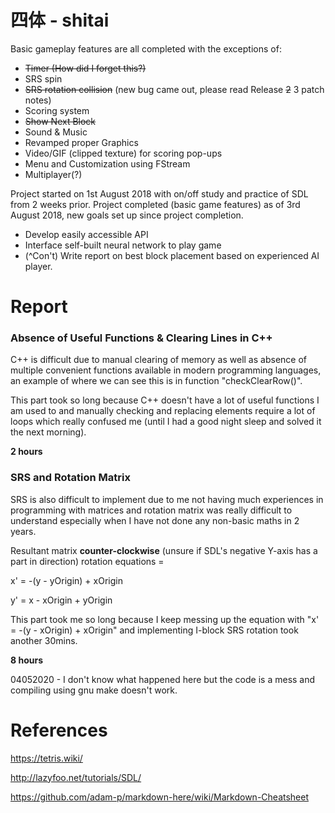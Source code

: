 # 四体 - shitai

Basic gameplay features are all completed with the exceptions of:
- ~~Timer (How did I forget this?)~~
- SRS spin
- ~~SRS rotation collision~~ (new bug came out, please read Release ~~2~~ 3 patch notes)
- Scoring system
- ~~Show Next Block~~
- Sound & Music
- Revamped proper Graphics
- Video/GIF (clipped texture) for scoring pop-ups
- Menu and Customization using FStream
- Multiplayer(?)

Project started on 1st August 2018 with on/off study and practice of SDL from 2 weeks prior.
Project completed (basic game features) as of 3rd August 2018, new goals set up since project completion.
- Develop easily accessible API
- Interface self-built neural network to play game
- (^Con't) Write report on best block placement based on experienced AI player.

# Report
### Absence of Useful Functions & Clearing Lines in C++
C++ is difficult due to manual clearing of memory as well as absence of multiple convenient functions available in modern programming languages, an example of where we can see this is in function "checkClearRow()".

This part took so long because C++ doesn't have a lot of useful functions I am used to and manually checking and replacing elements require a lot of loops which really confused me (until I had a good night sleep and solved it the next morning).

**2 hours**

### SRS and Rotation Matrix
SRS is also difficult to implement due to me not having much experiences in programming with matrices and rotation matrix was really difficult to understand especially when I have not done any non-basic maths in 2 years.

Resultant matrix __counter-clockwise__ (unsure if SDL's negative Y-axis has a part in direction) rotation equations =

x' = -(y - yOrigin) + xOrigin

y' = x - xOrigin + yOrigin

This part took me so long because I keep messing up the equation with "x' = -(y - xOrigin) + xOrigin" and implementing I-block SRS rotation took another 30mins.

**8 hours**

04052020 - I don't know what happened here but the code is a mess and compiling using gnu make doesn't work.

# References
https://tetris.wiki/

http://lazyfoo.net/tutorials/SDL/

https://github.com/adam-p/markdown-here/wiki/Markdown-Cheatsheet
